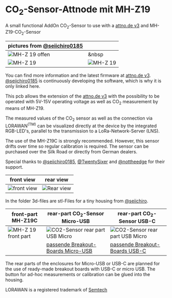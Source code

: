 # CO<sub>2</sub>-Sensor-Attnode mit MH-Z19
A small functional AddOn CO<sub>2</sub>-Sensor to use with a [attno.de v3](https://attno.de) and MH-Z19-CO<sub>2</sub>-Sensor

pictures from [@seiichiro0185](https://twitter.com/seiichiro0185?s=20) | &nbsp;
---------------------------------------------------------------------- | --------
![MH-Z 19 offen](https://github.com/theArcher73/attnode_addon_mh-z19/blob/main/3d-files/mh-z19_1.png) | &nbsp
![MH-Z 19](https://github.com/theArcher73/attnode_addon_mh-z19/blob/main/3d-files/mh-z19_2.png) | ![MH-Z 19](https://github.com/theArcher73/attnode_addon_mh-z19/blob/main/3d-files/mh-z19_3.png)

You can find more information and the latest firmware at [attno.de v3](https://attno.de). [@seiichiro0185](https://twitter.com/seiichiro0185?s=20) is continuously developing the software, which is why it is only linked here.

This pcb allows the extension of the [attno.de v3](https://attno.de) with the possibility to be operated with 5V-15V operating voltage as well as CO<sub>2</sub> measurement by means of MH-Z19.

The measured values of the CO<sub>2</sub> sensor as well as the connection via LORAWAN<sup>(TM)</sup> can be visualized directly at the device by the integrated RGB-LED's, parallel to the transmission to a LoRa-Network-Server (LNS).

The use of the MH-Z19C is strongly recommended. However, this sensor drifts over time so regular calibration is required.
The sensor can be purchased over the Silk Road or directly from German dealers.

Special thanks to [@seiichiro0185](https://twitter.com/seiichiro0185?s=20), [@TwentySixer](https://twitter.com/Twenty_Sixer?s=20) and [@nottheedge](https://twitter.com/nottheedge?s=20) for their support.

front view | rear view
---------- | ---------
![front view](https://github.com/theArcher73/attnode_addon_mh-z19/blob/main/kicad-project/img/board_front.png) | ![Rear view](https://github.com/theArcher73/attnode_addon_mh-z19/blob/main/kicad-project/img/board_rear.png) 

In the folder 3d-files are stl-Files for a tiny housing from [@seiichiro](https://twitter.com/seiichiro0185).

 front-part MH-Z19C | rear-part CO<sub>2</sub>-Sensor Micro-USB | rear-part CO<sub>2</sub>-Sensor USB-C
 ------------------ | ----------------------------------------- | -------------------------------------
![MH-Z 19 front part](https://github.com/theArcher73/attnode_addon_mh-z19/blob/main/3d-files/attnode-mhz19c-front.png) | ![CO<sub>2</sub>-Sensor rear part USB Micro](https://github.com/theArcher73/attnode_addon_mh-z19/blob/main/3d-files/attnode-co2-back.png) | ![CO<sub>2</sub>-Sensor rear part USB Micro](https://github.com/theArcher73/attnode_addon_mh-z19/blob/main/3d-files/attnode-co2-back-usbc.png) 
&nbsp; | [passende Breakout-Boards Micro-USB](https://www.amazon.de/dp/B07RDHNL9H/ref=cm_sw_r_oth_apip_Hl8EULSynzB3m) | [passende Breakout-Boards USB-C](https://www.amazon.de/dp/B01787RJW4/ref=cm_sw_r_oth_apip_VpbGjvT7G7Qvm)

The rear parts of the enclosures for Micro-USB or USB-C are planned for the use of ready-made breakout boards with USB-C or micro USB. The button for ad-hoc measurements or calibration can be glued into the housing.

LORAWAN is a registered trademark of [Semtech](https://www.semtech.com/)
